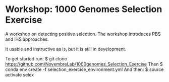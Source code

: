 # Workshop: 1000 Genomes Selection Exercise

A workshop on detecting positive selection.  The workshop introduces PBS and iHS approaches.  

It usable and instructive as is, but it is still in development. 

To get started run:
$ git clone https://github.com/NovembreLab/1000genomes_Selection_Exercise
Then
$ conda env create -f selection_exercise_environment.yml
And then: 
$ source activate selex



